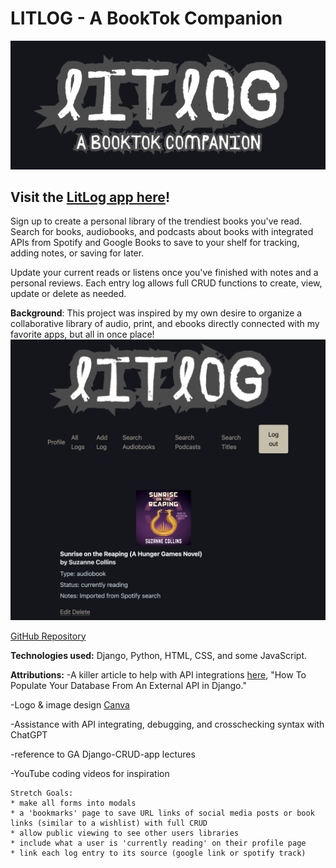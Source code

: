# LITLOG - A BookTok Companion

![Litlog logo](/main_app/static/images/Litlogreadme.png)

## Visit the [LitLog app here](https://litlog-1c3282997a3b.herokuapp.com/)!

Sign up to create a personal library of the trendiest books you've read. Search for books, audiobooks, and podcasts about books with integrated APIs from Spotify and Google Books to save to your shelf for tracking, adding notes, or saving for later.

Update your current reads or listens once you've finished with notes and a personal reviews. Each entry log allows full CRUD functions to create, view, update or delete as needed.

**Background**: This project was inspired by my own desire to organize a collaborative library of audio, print, and ebooks directly connected with my favorite apps, but all in once place!
![Litlog logo page](/main_app/static/images/litlogreadme2.png)

[GitHub Repository](https://github.com/shainagtherapy/LitLog)

**Technologies used:** Django, Python, HTML, CSS, and some JavaScript.

**Attributions:**
-A killer article to help with API integrations [here](https://dev.to/yahaya_hk/how-to-populate-your-database-with-data-from-an-external-api-in-django-398i), "How To Populate Your Database From An External API in Django."

-Logo & image design [Canva](http://canva.com)

-Assistance with API integrating, debugging, and crosschecking syntax with ChatGPT

-reference to GA Django-CRUD-app lectures

-YouTube coding videos for inspiration

```
Stretch Goals:
* make all forms into modals
* a 'bookmarks' page to save URL links of social media posts or book links (similar to a wishlist) with full CRUD
* allow public viewing to see other users libraries
* include what a user is 'currently reading' on their profile page
* link each log entry to its source (google link or spotify track)
```